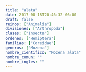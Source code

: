 ```yaml
---
title: "alata"
date: 2017-08-18T20:46:32-06:00
draft: false
reinos: ["Animalia"]
divisiones: ["Arthropoda"]
clases: ["Insecta"]
ordenes: ["Hemiptera"]
familias: ["Coreidae"]
generos: ["Mozena"]
nombre_cientifico: "Mozena alata"
nombre_comun: ""
nombre_ingles: ""
---
```


